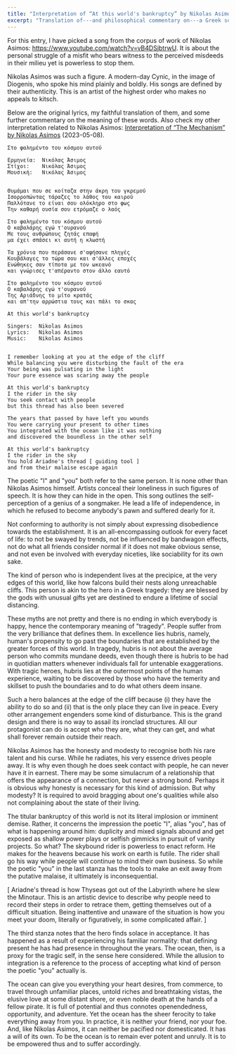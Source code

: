 ```yaml
---
title: "Interpretation of “At this world's bankruptcy” by Nikolas Asimos"
excerpt: "Translation of---and philosophical commentary on---a Greek song whose translated title is 'At this world's bankruptcy'."
---
```


For this entry, I have picked a song from the corpus of work of
Nikolas Asimos: <https://www.youtube.com/watch?v=vB4DSjbtrwU>. It is
about the personal struggle of a misfit who bears witness to the
perceived misdeeds in their milieu yet is powerless to stop them.

Nikolas Asimos was such a figure. A modern-day Cynic, in the image of
Diogenis, who spoke his mind plainly and boldly. His songs are defined
by their authenticity. This is an artist of the highest order who
makes no appeals to kitsch.

Below are the original lyrics, my faithful translation of them, and
some further commentary on the meaning of these words. Also check my
other interpretation related to Nikolas Asimos:
[Interpretation of “The Mechanism” by Nikolas Asimos](https://protesilaos.com/interpretations/2023-05-08-asimos-the-mechanism/) (2023-05-08).

```
Στο φαλημέντο του κόσμου αυτού

Ερμηνεία:  Νικόλας Άσιμος
Στίχοι:    Νικόλας Άσιμος
Μουσική:   Νικόλας Άσιμος


Θυμάμαι που σε κοίταζα στην άκρη του γκρεμού
Ισορροπώντας τάραζες το λάθος του καιρού
Παλλότανε το είναι σου ολόκληρο στο φως
Την καθαρή ουσία σου ετρόμαζε ο λαός

Στο φαλημέντο του κόσμου αυτού
Ο καβαλάρης εγώ τ'ουρανού
Με τους ανθρώπους ζητάς επαφή
μα έχει σπάσει κι αυτή η κλωστή

Τα χρόνια που περάσανε σ'αφήσανε πληγές
Κουβάλαγες το τώρα σου και σ'άλλες εποχές
Ενώθηκες σαν τίποτα με τον ωκεανό
και γνώρισες τ'απέραντο στον άλλο εαυτό

Στο φαλημέντο του κόσμου αυτού
Ο καβαλάρης εγώ τ'ουρανού
Της Αριάδνης το μίτο κρατάς
και απ'την αρρώστια τους και πάλι το σκας
```

```
At this world's bankruptcy

Singers:  Nikolas Asimos
Lyrics:   Nikolas Asimos
Music:    Nikolas Asimos


I remember looking at you at the edge of the cliff
While balancing you were disturbing the fault of the era
Your being was pulsating in the light
Your pure essence was scaring away the people

At this world's bankruptcy
I the rider in the sky
You seek contact with people
but this thread has also been severed

The years that passed by have left you wounds
You were carrying your present to other times
You integrated with the ocean like it was nothing
and discovered the boundless in the other self

At this world's bankruptcy
I the rider in the sky
You hold Ariadne's thread [ guiding tool ]
and from their malaise escape again
```

The poetic "I" and "you" both refer to the same person. It is none
other than Nikolas Asimos himself. Artists conceal their loneliness in
such figures of speech. It is how they can hide in the open. This song
outlines the self-perception of a genius of a songmaker. He lead a
life of independence, in which he refused to become anybody's pawn and
suffered dearly for it.

Not conforming to authority is not simply about expressing
disobedience towards the establishment. It is an all-encompassing
outlook for every facet of life: to not be swayed by trends, not be
influenced by bandwagon effects, not do what all friends consider
normal if it does not make obvious sense, and not even be involved
with everyday niceties, like sociability for its own sake.

The kind of person who is independent lives at the precipice, at the
very edges of this world, like how falcons build their nests along
unreachable cliffs. This person is akin to the hero in a Greek
tragedy: they are blessed by the gods with unusual gifts yet are
destined to endure a lifetime of social distancing.

These myths are not pretty and there is no ending in which everybody
is happy, hence the contemporary meaning of "tragedy". People suffer
from the very brilliance that defines them. In excellence lies hubris,
namely, human's propensity to go past the boundaries that are
established by the greater forces of this world. In tragedy, hubris is
not about the average person who commits mundane deeds, even though
there is hubris to be had in quotidian matters whenever individuals
fall for untenable exaggerations. With tragic heroes, hubris lies at
the outermost points of the human experience, waiting to be discovered
by those who have the temerity and skillset to push the boundaries and
to do what others deem insane.

Such a hero balances at the edge of the cliff because (i) they have
the ability to do so and (ii) that is the only place they can live in
peace. Every other arrangement engenders some kind of disturbance.
This is the grand design and there is no way to assail its ironclad
structures. All our protagonist can do is accept who they are, what
they can get, and what shall forever remain outside their reach.

Nikolas Asimos has the honesty and modesty to recognise both his rare
talent and his curse. While he radiates, his very essence drives
people away. It is why even though he does seek contact with people,
he can never have it in earnest. There may be some simulacrum of a
relationship that offers the appearance of a connection, but never a
strong bond. Perhaps it is obvious why honesty is necessary for this
kind of admission. But why modesty? It is required to avoid bragging
about one's qualities while also not complaining about the state of
their living.

The titular bankruptcy of this world is not its literal implosion or
imminent demise. Rather, it concerns the impression the poetic "I",
alias "you", has of what is happening around him: duplicity and mixed
signals abound and get exposed as shallow power plays or selfish
gimmicks in pursuit of vanity projects. So what? The skybound rider is
powerless to enact reform. He makes for the heavens because his work
on earth is futile. The rider shall go his way while people will
continue to mind their own business. So while the poetic "you" in the
last stanza has the tools to make an exit away from the putative
malaise, it ultimately is inconsequential.

[ Ariadne's thread is how Thyseas got out of the Labyrinth where he
  slew the Minotaur. This is an artistic device to describe why people
  need to record their steps in order to retrace them, getting
  themselves out of a difficult situation. Being inattentive and
  unaware of the situation is how you meet your doom, literally or
  figuratively, in some complicated affair. ]

The third stanza notes that the hero finds solace in acceptance. It
has happened as a result of experiencing his familiar normality: that
defining present he has had presence in throughout the years. The
ocean, then, is a proxy for the tragic self, in the sense here
considered. While the allusion to integration is a reference to the
process of accepting what kind of person the poetic "you" actually is.

The ocean can give you everything your heart desires, from commerce,
to travel through unfamiliar places, untold riches and breathtaking
vistas, the elusive love at some distant shore, or even noble death at
the hands of a fellow pirate. It is full of potential and thus
connotes openendedness, opportunity, and adventure. Yet the ocean has
the sheer ferocity to take everything away from you. In practice, it
is neither your friend, nor your foe. And, like Nikolas Asimos, it can
neither be pacified nor domesticated. It has a will of its own. To be
the ocean is to remain ever potent and unruly. It is to be empowered
thus and to suffer accordingly.
